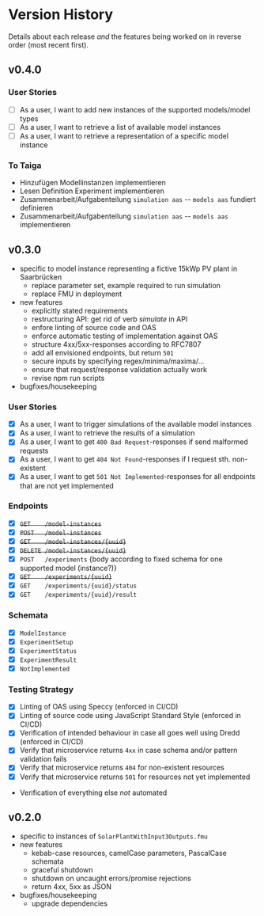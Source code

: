 # Version History
Details about each release _and_ the features being worked on in reverse order (most recent first).

## v0.4.0
### User Stories
* [ ] As a user, I want to add new instances of the supported models/model types
* [ ] As a user, I want to retrieve a list of available model instances
* [ ] As a user, I want to retrieve a representation of a specific model instance

### To Taiga
* Hinzufügen Modellinstanzen implementieren
* Lesen Definition Experiment implementieren
* Zusammenarbeit/Aufgabenteilung `simulation aas` -- `models aas` fundiert definieren
* Zusammenarbeit/Aufgabenteilung `simulation aas` -- `models aas` implementieren

## v0.3.0
* specific to model instance representing a fictive 15kWp PV plant in Saarbrücken
    * replace parameter set, example required to run simulation
    * replace FMU in deployment
* new features
    * explicitly stated requirements
    * restructuring API: get rid of verb _simulate_ in API
    * enfore linting of source code and OAS
    * enforce automatic testing of implementation against OAS
    * structure 4xx/5xx-responses according to RFC7807
    * add all envisioned endpoints, but return `501`
    * secure inputs by specifying regex/minima/maxima/...
    * ensure that request/response validation actually work
    * revise npm run scripts
* bugfixes/housekeeping


### User Stories
* [x] As a user, I want to trigger simulations of the available model instances
* [x] As a user, I want to retrieve the results of a simulation
* [x] As a user, I want to get `400 Bad Request`-responses if send malformed requests
* [x] As a user, I want to get `404 Not Found`-responses if I request sth. non-existent
* [x] As a user, I want to get `501 Not Implemented`-responses for all endpoints that are not yet implemented

### Endpoints
* [x] ~~`GET    /model-instances`~~
* [x] ~~`POST   /model-instances`~~
* [x] ~~`GET    /model-instances/{uuid}`~~
* [x] ~~`DELETE /model-instances/{uuid}`~~
* [x]   `POST   /experiments` {body according to fixed schema for one supported model (instance?)}
* [x] ~~`GET    /experiments/{uuid}`~~
* [x]   `GET    /experiments/{uuid}/status`
* [x]   `GET    /experiments/{uuid}/result`

### Schemata
* [x] `ModelInstance`
* [x] `ExperimentSetup`
* [x] `ExperimentStatus`
* [x] `ExperimentResult`
* [x] `NotImplemented`

### Testing Strategy
* [x] Linting of OAS using Speccy (enforced in CI/CD)
* [x] Linting of source code using JavaScript Standard Style (enforced in CI/CD)
* [x] Verification of intended behaviour in case all goes well using Dredd (enforced in CI/CD)
* [x] Verify that microservice returns `4xx` in case schema and/or pattern validation fails
* [x] Verify that microservice returns `404` for non-existent resources
* [x] Verify that microservice returns `501` for resources not yet implemented
* Verification of everything else _not_ automated

## v0.2.0
* specific to instances of `SolarPlantWithInput3Outputs.fmu`
* new features
    * kebab-case resources, camelCase parameters, PascalCase schemata
    * graceful shutdown
    * shutdown on uncaught errors/promise rejections
    * return 4xx, 5xx as JSON
* bugfixes/housekeeping
    * upgrade dependencies

